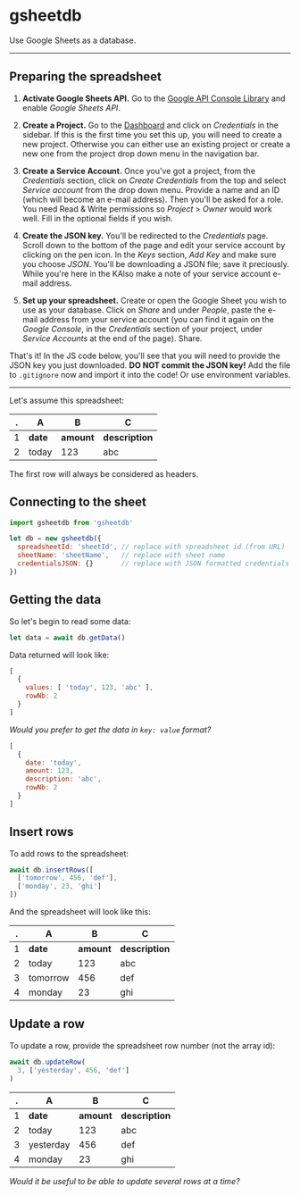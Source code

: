 # gsheetdb
Use Google Sheets as a database.

---

## Preparing the spreadsheet

1. **Activate Google Sheets API.** Go to the [Google API Console Library](https://console.cloud.google.com/apis/library/sheets.googleapis.com) and enable *Google Sheets API*.

1. **Create a Project.** Go to the [Dashboard](https://console.cloud.google.com/apis/dashboard) and click on *Credentials* in the sidebar. If this is the first time you set this up, you will need to create a new project. Otherwise you can either use an existing project or create a new one from the project drop down menu in the navigation bar.

1. **Create a Service Account.** Once you've got a project, from the *Credentials* section, click on *Create Credentials* from the top and select *Service account* from the drop down menu. Provide a name and an ID (which will become an e-mail address). Then you'll be asked for a role. You need Read & Write permissions so *Project* > *Owner* would work well. Fill in the optional fields if you wish.

1. **Create the JSON key.** You'll be redirected to the *Credentials* page. Scroll down to the bottom of the page and edit your service account by clicking on the pen icon. In the *Keys* section, *Add Key* and make sure you choose *JSON*. You'll be downloading a JSON file; save it preciously.
While you're here in the KAlso make a note of your service account e-mail address.

1. **Set up your spreadsheet.** Create or open the Google Sheet you wish to use as your database. Click on *Share* and under *People*, paste the e-mail address from your service account (you can find it again on the *Google Console*, in the *Credentials* section of your project, under *Service Accounts* at the end of the page). Share.

That's it! In the JS code below, you'll see that you will need to provide the JSON key you just downloaded. **DO NOT commit the JSON key!** Add the file to `.gitignore` now and import it into the code! Or use environment variables.


---

Let's assume this spreadsheet:

. | A | B | C
--- | --- | --- | ---
1 | **date** | **amount** | **description**
2 | today | 123 | abc

The first row will always be considered as headers.


## Connecting to the sheet
```javascript
import gsheetdb from 'gsheetdb'

let db = new gsheetdb({
  spreadsheetId: 'sheetId', // replace with spreadsheet id (from URL)
  sheetName: 'sheetName',   // replace with sheet name
  credentialsJSON: {}       // replace with JSON formatted credentials
})
```


## Getting the data
So let's begin to read some data:
```javascript
let data = await db.getData()
```

Data returned will look like:
```javascript
[
  {
    values: [ 'today', 123, 'abc' ],
    rowNb: 2
  }
]
```

*Would you prefer to get the data in `key: value` format?*
```javascript
[
  {
    date: 'today',
    amount: 123,
    description: 'abc',
    rowNb: 2
  }
]
```


## Insert rows
To add rows to the spreadsheet:
```javascript
await db.insertRows([
  ['tomorrow', 456, 'def'],
  ['monday', 23, 'ghi']
])
```

And the spreadsheet will look like this:

. | A | B | C
--- | --- | --- | ---
1 | **date** | **amount** | **description**
2 | today | 123 | abc
3 | tomorrow | 456 | def
4 | monday | 23 | ghi


## Update a row
To update a row, provide the spreadsheet row number (not the array id):
```javascript
await db.updateRow(
  3, ['yesterday', 456, 'def']
)
```

. | A | B | C
--- | --- | --- | ---
1 | **date** | **amount** | **description**
2 | today | 123 | abc
3 | yesterday | 456 | def
4 | monday | 23 | ghi


*Would it be useful to be able to update several rows at a time?*